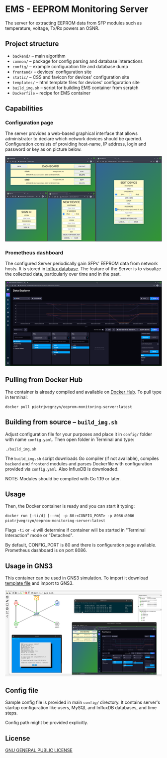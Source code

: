 # EMS - EEPROM Monitoring Server
The server for extracting EEPROM data from SFP modules such as temperature, voltage, Tx/Rx powers an OSNR.

## Project structure

* `backend/` – main algorithm
* `common/` – package for config parsing and database interactions 
* `config/` – example configuration file and database dump
* `frontend/` – devices' configuration site
* `static/` – CSS and favicon for devices' configuration site
* `templates/` – html template files for devices' configuration site
* `build_img.sh` – script for building EMS container from scratch
* `Dockerfile` – recipe for EMS container

## Capabilities

### Configuration page

The server provides a web-based graphical interface that allows administrator to declare which network devices should be queried. Configuration consists of providing host-name, IP address, login and password or key as on picture below.

![frontend_unit.png](gitresources/frontend_unit.png)

### Prometheus dashboard

The configured Server periodically gain SFPs' EEPROM data from network hosts. It is stored in [Influx database](https://www.influxdata.com/). The feature of the Server is to visualize the collected data, particularly over time and in the past.

![backend_unit.png](gitresources/backend_unit.png)

## Pulling from Docker Hub
The container is already compiled and available on [Docker Hub](https://hub.docker.com/r/piotrjwegrzyn/eeprom-monitoring-server). To pull type in terminal:
```
docker pull piotrjwegrzyn/eeprom-monitoring-server:latest
```

## Building from source – `build_img.sh`
Adjust configuration file for your purposes and place it in `config/` folder with name `config.yaml`.
Then open folder in Terminal and type:
```
./build_img.sh
```

The `build_img.sh` script downloads Go compiler (if not available), compiles `backend` and `frontend` modules and parses Dockerfile with configuration provided via `config.yaml`.
Also InfluxDB is downloaded.

NOTE: Modules should be compiled with Go 1.19 or later.

## Usage
Then, the Docker container is ready and you can start it typing:
```
docker run [-ti/d] [--rm] -p 80:<CONFIG_PORT> -p 8086:8086 piotrjwegrzyn/eeprom-monitoring-server:latest
```

Flags `-ti` or `-d` will determine if container will be started in "Terminal Interaction" mode or "Detached".

By default, CONFIG_PORT is 80 and there is configuration page available. Prometheus dashboard is on port 8086.

## Usage in GNS3

This container can be used in GNS3 simulation. To import it download [template file](gitresources/ems-template.gns3a) and import to GNS3.

![gns3.png](gitresources/gns3.png)


## Config file
Sample config file is provided in main `config/` directory. It contains server's startup configuration like users, MySQL and InfluxDB databases, and time steps.

Config path might be provided explicitly.

## License
[GNU GENERAL PUBLIC LICENSE](https://github.com/piotrjwegrzyn/eeprom-monitoring-server/blob/master/LICENSE)

